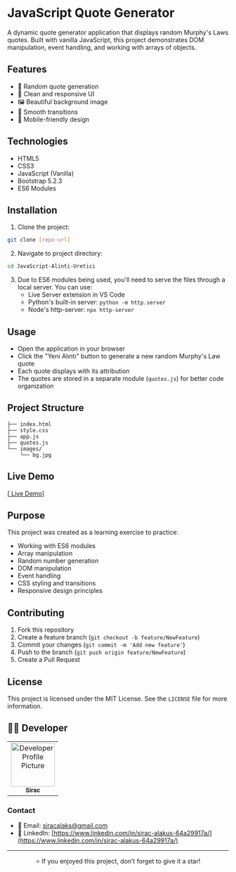 # JavaScript Quote Generator

A dynamic quote generator application that displays random Murphy's Laws quotes. Built with vanilla JavaScript, this project demonstrates DOM manipulation, event handling, and working with arrays of objects.

## Features

- 🎲 Random quote generation
- 🎯 Clean and responsive UI
- 🖼️ Beautiful background image
- 💫 Smooth transitions
- 📱 Mobile-friendly design

## Technologies

- HTML5
- CSS3
- JavaScript (Vanilla)
- Bootstrap 5.2.3
- ES6 Modules

## Installation

1. Clone the project:
```bash
git clone [repo-url]
```

2. Navigate to project directory:
```bash
cd JavaScript-Alinti-Uretici
```

3. Due to ES6 modules being used, you'll need to serve the files through a local server. You can use:
   - Live Server extension in VS Code
   - Python's built-in server: `python -m http.server`
   - Node's http-server: `npx http-server`

## Usage

- Open the application in your browser
- Click the "Yeni Alıntı" button to generate a new random Murphy's Law quote
- Each quote displays with its attribution
- The quotes are stored in a separate module (`quotes.js`) for better code organization

## Project Structure

```
├── index.html
├── style.css
├── app.js
├── quotes.js
└── images/
    └── bg.jpg
```

## Live Demo

[[ Live Demo](https://javascsript-quote-manufacturer.netlify.app/)]

## Purpose

This project was created as a learning exercise to practice:
- Working with ES6 modules
- Array manipulation
- Random number generation
- DOM manipulation
- Event handling
- CSS styling and transitions
- Responsive design principles

## Contributing

1. Fork this repository
2. Create a feature branch (`git checkout -b feature/NewFeature`)
3. Commit your changes (`git commit -m 'Add new feature'`)
4. Push to the branch (`git push origin feature/NewFeature`)
5. Create a Pull Request

## License

This project is licensed under the MIT License. See the `LICENSE` file for more information.

## 👨‍💻 Developer

<table>
  <tr>
    <td align="center">
      <a href="https://github.com/siracalaks">
        <img src="https://github.com/siracalaks.png" width="100px;" alt="Developer Profile Picture"/>
        <br />
        <sub><b>Sirac</b></sub>
      </a>
    </td>
  </tr>
</table>

### Contact
- 📧 Email: [siracalaks@gmail.com](mailto:email@example.com)
- 💼 LinkedIn: [https://www.linkedin.com/in/sirac-alakus-64a29917a/](https://www.linkedin.com/in/sirac-alakus-64a29917a/)

---

<div align="center">

⭐️ If you enjoyed this project, don’t forget to give it a star!

</div>
